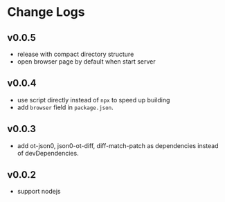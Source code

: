 # Change Logs

## v0.0.5

 - release with compact directory structure
 - open browser page by default when start server


## v0.0.4

 - use script directly instead of `npx` to speed up building
 - add `browser` field in `package.json`.


## v0.0.3

 - add ot-json0, json0-ot-diff, diff-match-patch as dependencies instead of devDependencies.


## v0.0.2

 - support nodejs

